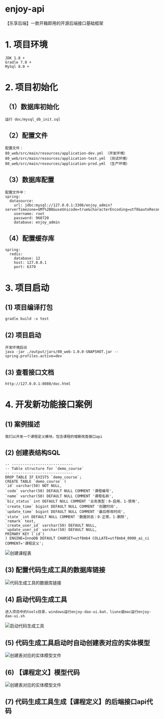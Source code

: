 # enjoy-api
【乐享后端】一款开箱即用的开源后端接口基础框架
# 1. 项目环境
    JDK 1.8 +
    Gradle 7.0 +
    MySql 8.0 +
# 2. 项目初始化
## （1）数据库初始化
    运行 doc/mysql_db_init.sql
## （2）配置文件 
    配置文件：    
    80_web/src/main/resources/application-dev.yml （开发环境）
    80_web/src/main/resources/application-test.yml （测试环境）
    80_web/src/main/resources/application-prod.yml （生产环境）
## （3）数据库配置
    配置文件中：
    spring: 
      datasource:
        url: jdbc:mysql://127.0.0.1:3306/enjoy_admin?serverTimezone=GMT%2B8&useUnicode=true&characterEncoding=utf8&autoReconnect=true&failOverReadOnly=false
        username: root
        password: 960720
        database: enjoy_admin
## （4）配置缓存库
    spring:
      redis:
        database: 12
        host: 127.0.0.1
        port: 6379
# 3. 项目启动
## (1) 项目编译打包
    gradle build -x test
## (2) 项目启动
    开发环境启动
    java -jar ./output/jars/80_web-1.0.0-SNAPSHOT.jar --spring.profiles.active=dev
## (3) 查看接口文档
    http://127.0.0.1:8080/doc.html
# 4. 开发新功能接口案例
## (1) 案例描述
    我们以开发一个课程定义模块，包含课程的增删改查接口api
## (2) 创建表结构SQL
    -- ----------------------------
    -- Table structure for `demo_course`
    -- ----------------------------
    DROP TABLE IF EXISTS `demo_course`;
    CREATE TABLE `demo_course` (
    `id` varchar(50) NOT NULL,
    `code` varchar(50) DEFAULT NULL COMMENT '课程编号',
    `name` varchar(50) DEFAULT NULL COMMENT '课程名称',  
    `biz_status` int DEFAULT NULL COMMENT '业务类型：0-启用，1-禁用',
    `create_time` bigint DEFAULT NULL COMMENT '创建时间',
    `update_time` bigint DEFAULT NULL COMMENT '最后修改时间',
    `state` int DEFAULT NULL COMMENT '数据状态：0-正常，1-删除',
    `remark` text,
    `create_user_id` varchar(50) DEFAULT NULL,
    `update_user_id` varchar(50) DEFAULT NULL,
    PRIMARY KEY (`id`)
    ) ENGINE=InnoDB DEFAULT CHARSET=utf8mb4 COLLATE=utf8mb4_0900_ai_ci COMMENT='课程定义';
![创建课程表](doc/images/create-table.jpg)
## (3) 配置代码生成工具的数据库链接
![代码生成工具的数据库链接](doc/images/tools-db.jpg)
## (4) 启动代码生成工具
    进入项目中的tools目录，windows运行enjoy-dao-ui.bat，liunx或mac运行enjoy-dao-ui.sh
![启动代码生成工具](doc/images/start-code-tools.jpg)    
## (5) 代码生成工具启动时自动创建表对应的实体模型
![创建表对应的实体模型文件](doc/images/model-code-file.jpg)
## (6) 【课程定义】模型代码
![创建表对应的实体模型文件](doc/images/model-code-class.jpg)
## (7) 代码生成工具生成【课程定义】的后端接口api代码
